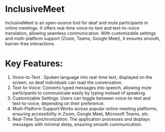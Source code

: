 # InclusiveMeet
InclusiveMeet is an open-source tool for deaf and mute participants in online meetings. It offers real-time voice-to-text and text-to-voice translation, allowing seamless communication. With customizable settings and multi-platform support (Zoom, Teams, Google Meet), it ensures smooth, barrier-free interactions.

# Key Features:

1. Voice-to-Text : Spoken language into real-time text, displayed on the screen, so deaf individuals can read the conversation.
2. Text-to-Voice: Converts typed messages into speech, allowing mute participants to communicate easily by typing instead of speaking.
3. Customizable Settings: Users can toggle between voice-to-text and text-to-voice, depending on their preference.
4. Multi-Platform Support:Works across popular online meeting platforms, ensuring accessibility in Zoom, Google Meet, Microsoft Teams, etc.
5. Real-Time Synchronization: The application processes and displays messages with minimal delay, ensuring smooth communication.
